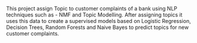 This project assign Topic to customer complaints of a bank using NLP techniques such as - NMF and Topic Modelling.
After assigning topics it uses this data to create a supervised models based on Logistic Regression, Decision Trees, Random Forests and Naive Bayes to predict topics for new customer complaints.
